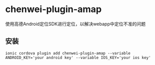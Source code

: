 # chenwei-plugin-amap
使用高德Android定位SDK进行定位，以解决webapp中定位不准的问题

## 安装
`ionic cordova plugin add chenwei-plugin-amap --variable ANDROID_KEY='your android key' --variable IOS_KEY='your ios key'`

